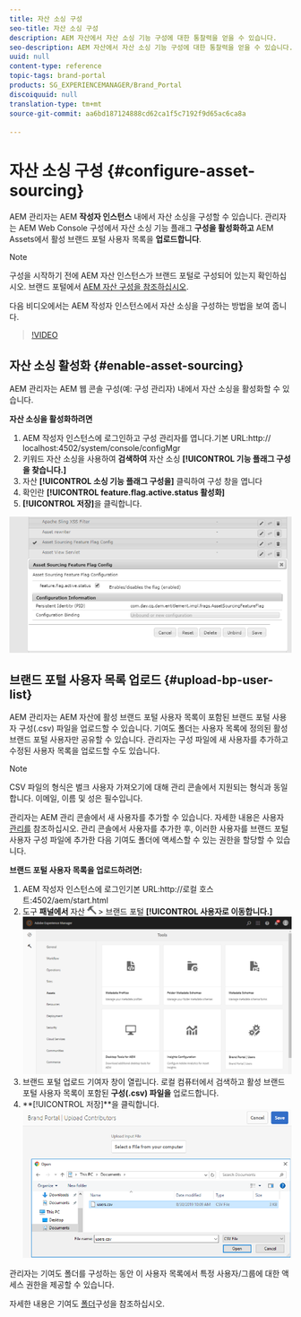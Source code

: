 ```yaml
---
title: 자산 소싱 구성
seo-title: 자산 소싱 구성
description: AEM 자산에서 자산 소싱 기능 구성에 대한 통찰력을 얻을 수 있습니다.
seo-description: AEM 자산에서 자산 소싱 기능 구성에 대한 통찰력을 얻을 수 있습니다.
uuid: null
content-type: reference
topic-tags: brand-portal
products: SG_EXPERIENCEMANAGER/Brand_Portal
discoiquuid: null
translation-type: tm+mt
source-git-commit: aa6bd187124888cd62ca1f5c7192f9d65ac6ca8a

---
```



# 자산 소싱 구성 {#configure-asset-sourcing}

AEM 관리자는 AEM **작성자 인스턴스** 내에서 자산 소싱을 구성할 수 있습니다. 관리자는 AEM Web Console 구성에서 자산 소싱 기능 플래그 **구성을 활성화하고** AEM Assets에서 활성 브랜드 포털 사용자 목록을 **업로드합니다**.

>[!NOTE]
>
>구성을 시작하기 전에 AEM 자산 인스턴스가 브랜드 포털로 구성되어 있는지 확인하십시오. 브랜드 포털에서 [AEM 자산 구성을 참조하십시오](../using/configure-aem-assets-with-brand-portal.md).


다음 비디오에서는 AEM 작성자 인스턴스에서 자산 소싱을 구성하는 방법을 보여 줍니다.

>[!VIDEO](https://video.tv.adobe.com/v/29771)

## 자산 소싱 활성화 {#enable-asset-sourcing}

AEM 관리자는 AEM 웹 콘솔 구성(예: 구성 관리자) 내에서 자산 소싱을 활성화할 수 있습니다.

**자산 소싱을 활성화하려면**
1. AEM 작성자 인스턴스에 로그인하고 구성 관리자를 엽니다.기본 URL:http:// localhost:4502/system/console/configMgr
1. 키워드 자산 소싱을 사용하여 **검색하여** 자산 소싱 **[!UICONTROL 기능 플래그 구성을 찾습니다.]**
1. 자산 **[!UICONTROL 소싱 기능 플래그 구성을]** 클릭하여 구성 창을 엽니다
1. 확인란 **[!UICONTROL feature.flag.active.status 활성화]**
1. **[!UICONTROL 저장]**&#x200B;을 클릭합니다.

![](assets/enable-asset-sourcing.png)

## 브랜드 포털 사용자 목록 업로드 {#upload-bp-user-list}

AEM 관리자는 AEM 자산에 활성 브랜드 포털 사용자 목록이 포함된 브랜드 포털 사용자 구성(.csv) 파일을 업로드할 수 있습니다. 기여도 폴더는 사용자 목록에 정의된 활성 브랜드 포털 사용자만 공유할 수 있습니다. 관리자는 구성 파일에 새 사용자를 추가하고 수정된 사용자 목록을 업로드할 수도 있습니다.

>[!NOTE]
>
>CSV 파일의 형식은 벌크 사용자 가져오기에 대해 관리 콘솔에서 지원되는 형식과 동일합니다. 이메일, 이름 및 성은 필수입니다.

관리자는 AEM 관리 콘솔에서 새 사용자를 추가할 수 있습니다. 자세한 내용은 사용자 [관리를](brand-portal-adding-users.md) 참조하십시오. 관리 콘솔에서 사용자를 추가한 후, 이러한 사용자를 브랜드 포털 사용자 구성 파일에 추가한 다음 기여도 폴더에 액세스할 수 있는 권한을 할당할 수 있습니다.

**브랜드 포털 사용자 목록을 업로드하려면:**
1. AEM 작성자 인스턴스에 로그인기본 URL:http://로컬 호스트:4502/aem/start.html
1. 도구 **패널에서** 자산 ![](assets/tools.png) > 브랜드 포털 **[!UICONTROL 사용자로 이동합니다.]**
   ![](assets/upload-user-list1.png)
1. 브랜드 포털 업로드 기여자 창이 열립니다.
로컬 컴퓨터에서 검색하고 활성 브랜드 포털 사용자 목록이 포함된 **구성(.csv) 파일을** 업로드합니다.
1. **[!UICONTROL 저장]**을 클릭합니다.
   ![](assets/upload-user-list2.png)


관리자는 기여도 폴더를 구성하는 동안 이 사용자 목록에서 특정 사용자/그룹에 대한 액세스 권한을 제공할 수 있습니다.

자세한 내용은 기여도 [폴더](brand-portal-contribution-folder.md)구성을 참조하십시오.
